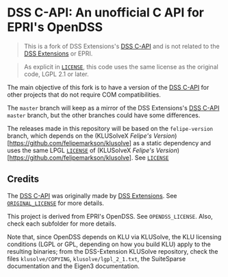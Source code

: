 # DSS C-API: An unofficial C API for EPRI's OpenDSS
> This is a fork of DSS Extensions's [DSS C-API](https://github.com/dss-extensions/dss_capi) and is not related to the [DSS Extensions](https://github.com/dss-extensions) or EPRI.

> As explicit in [`LICENSE`](LICENSE), this code uses the same license as the original code, LGPL 2.1 or later.

The main objective of this fork is to have a version of the [DSS C-API](https://github.com/dss-extensions/dss_capi) for other projects that do not require COM compatibilities.

The `master` branch will keep as a mirror of the DSS Extensions's [DSS C-API](https://github.com/dss-extensions/dss_capi) `master` branch, but the other branches could have some differences.

The releases made in this repository will be based on the `felipe-version` branch, which depends on the (KLUSolveX _Felipe's Version_)[https://github.com/felipemarkson/klusolve] as a static dependency and uses the same LPGL [`LICENSE`](LICENSE) of (KLUSolveX _Felipe's Version_)[https://github.com/felipemarkson/klusolve]. See [`LICENSE`](LICENSE)


## Credits

The [DSS C-API](https://github.com/dss-extensions/dss_capi) was originally made by [DSS Extensions](https://github.com/dss-extensions). See [`ORIGINAL_LICENSE`](ORIGINAL_LICENSE) for more details.

This project is derived from EPRI's OpenDSS. See `OPENDSS_LICENSE`. Also, check each subfolder for more details.

Note that, since OpenDSS depends on KLU via KLUSolve, the KLU licensing conditions (LGPL or GPL, depending on how you build KLU) apply to the resulting binaries; from the DSS-Extension KLUSolve repository, check the files `klusolve/COPYING`, `klusolve/lgpl_2_1.txt`, the SuiteSparse documentation and the Eigen3 documentation.